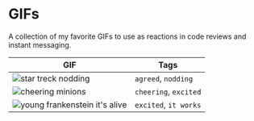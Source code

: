 # GIFs

A collection of my favorite GIFs to use as reactions in code reviews and instant messaging.

GIF | Tags
--- | ---
![star treck nodding](https://media.giphy.com/media/KffdTQfewxdbKTGEJY/giphy.gif) | `agreed`, `nodding`
![cheering minions](http://www.reactiongifs.com/r/cheering_minions.gif) | `cheering`, `excited`
![young frankenstein it's alive](https://media.giphy.com/media/l3vRlInF7QViJNOow/source.gif) | `excited`, `it works`
